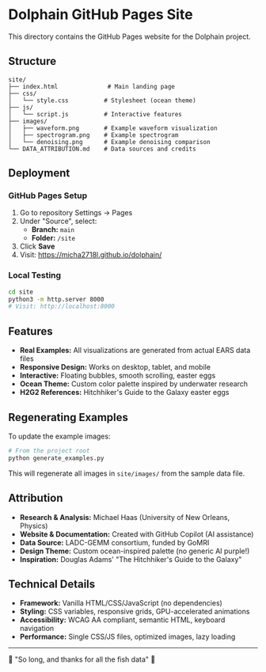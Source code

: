 # Dolphain GitHub Pages Site

This directory contains the GitHub Pages website for the Dolphain project.

## Structure

```
site/
├── index.html              # Main landing page
├── css/
│   └── style.css          # Stylesheet (ocean theme)
├── js/
│   └── script.js          # Interactive features
├── images/
│   ├── waveform.png       # Example waveform visualization
│   ├── spectrogram.png    # Example spectrogram
│   └── denoising.png      # Example denoising comparison
└── DATA_ATTRIBUTION.md    # Data sources and credits
```

## Deployment

### GitHub Pages Setup

1. Go to repository Settings → Pages
2. Under "Source", select:
   - **Branch:** `main`
   - **Folder:** `/site`
3. Click **Save**
4. Visit: https://micha2718l.github.io/dolphain/

### Local Testing

```bash
cd site
python3 -m http.server 8000
# Visit: http://localhost:8000
```

## Features

- **Real Examples:** All visualizations are generated from actual EARS data files
- **Responsive Design:** Works on desktop, tablet, and mobile
- **Interactive:** Floating bubbles, smooth scrolling, easter eggs
- **Ocean Theme:** Custom color palette inspired by underwater research
- **H2G2 References:** Hitchhiker's Guide to the Galaxy easter eggs

## Regenerating Examples

To update the example images:

```bash
# From the project root
python generate_examples.py
```

This will regenerate all images in `site/images/` from the sample data file.

## Attribution

- **Research & Analysis:** Michael Haas (University of New Orleans, Physics)
- **Website & Documentation:** Created with GitHub Copilot (AI assistance)
- **Data Source:** LADC-GEMM consortium, funded by GoMRI
- **Design Theme:** Custom ocean-inspired palette (no generic AI purple!)
- **Inspiration:** Douglas Adams' "The Hitchhiker's Guide to the Galaxy"

## Technical Details

- **Framework:** Vanilla HTML/CSS/JavaScript (no dependencies)
- **Styling:** CSS variables, responsive grids, GPU-accelerated animations
- **Accessibility:** WCAG AA compliant, semantic HTML, keyboard navigation
- **Performance:** Single CSS/JS files, optimized images, lazy loading

---

🐬 "So long, and thanks for all the fish data" 🐬
